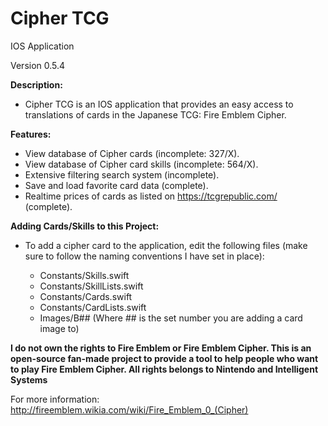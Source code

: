 # Cipher TCG
IOS Application

Version 0.5.4

**Description:**
- Cipher TCG is an IOS application that provides an easy access to translations of cards in the Japanese TCG: Fire Emblem Cipher.

**Features:**
- View database of Cipher cards (incomplete: 327/X).
- View database of Cipher card skills (incomplete: 564/X).
- Extensive filtering search system (incomplete).
- Save and load favorite card data (complete).
- Realtime prices of cards as listed on https://tcgrepublic.com/ (complete).

**Adding Cards/Skills to this Project:**
- To add a cipher card to the application, edit the following files (make sure to follow the naming conventions I have set in place):

  - Constants/Skills.swift
  - Constants/SkillLists.swift
  - Constants/Cards.swift
  - Constants/CardLists.swift
  - Images/B## (Where ## is the set number you are adding a card image to)

**I do not own the rights to Fire Emblem or Fire Emblem Cipher. This is an open-source fan-made project to provide a tool to help people who want to play Fire Emblem Cipher. All rights belongs to Nintendo and Intelligent Systems**

For more information: http://fireemblem.wikia.com/wiki/Fire_Emblem_0_(Cipher)
